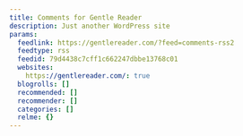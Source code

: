 ```yaml
---
title: Comments for Gentle Reader
description: Just another WordPress site
params:
  feedlink: https://gentlereader.com/?feed=comments-rss2
  feedtype: rss
  feedid: 79d4438c7cff1c662247dbbe13768c01
  websites:
    https://gentlereader.com/: true
  blogrolls: []
  recommended: []
  recommender: []
  categories: []
  relme: {}
---
```

